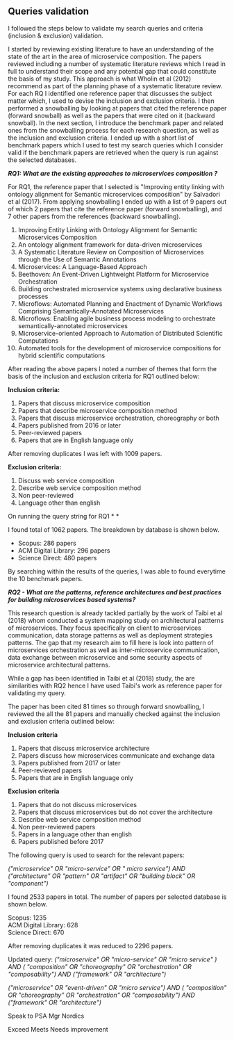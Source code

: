 ## Queries validation
I followed the steps below to validate my search queries and criteria (inclusion & exclusion) validation.

I started by reviewing existing literature to have an understanding of the state of the art in the area of microservice composition. The papers reviewed including a number of systematic literature reviews which I read in full to understand their scope and any potential gap that could constitute the basis of my study. This approach is what Wholin et al (2012) recommend as part of the planning phase of a systematic literature review. For each RQ I identified one reference paper that discusses the subject matter which, I used to devise the inclusion and exclusion criteria. I then performed a snowballing by looking at papers that cited the reference paper (forward snowball) as well as the papers that were cited on it (backward snowball). In the next section, I introduce the benchmark paper and related ones from the snowballing process for each research question, as well as the inclusion and exclusion criteria. I ended up with a short list of benchmark papers which I used to test my search queries which I consider valid if the benchmark papers are retrieved when the query is run against the selected databases.

***RQ1: What are the existing approaches to microservices composition ?***

For RQ1, the reference paper that I selected is "Improving entity linking with ontology alignment for Semantic microservices composition" by Salvadori et al (2017). From applying snowballing I ended up with a list of 9 papers out of which 2 papers that cite the reference paper (forward snowballing), and 7 other papers from the references (backward snowballing).

1. Improving Entity Linking with Ontology Alignment for Semantic Microservices Composition
2.  An ontology alignment framework for data-driven microservices
3. A Systematic Literature Review on Composition of Microservices through the Use of Semantic Annotations
4. Microservices: A Language-Based Approach
5. Beethoven: An Event-Driven Lightweight Platform for Microservice Orchestration
6. Building orchestrated microservice systems using declarative business processes
7. Microflows: Automated Planning and Enactment of Dynamic Workflows Comprising Semantically-Annotated Microservices
8. Microflows: Enabling agile business process modeling to orchestrate semantically-annotated microservices
9. Microservice-oriented Approach to Automation of Distributed Scientific Computations
10. Automated tools for the development of microservice compositions for hybrid scientific computations

After reading the above papers I noted a number of themes that form the basis of the inclusion and exclusion criteria for RQ1 outlined below:

**Inclusion criteria:**

1. Papers that discuss microservice composition
2. Papers that describe microservice composition method
3. Papers that discuss microservice orchestration, choreography or both
4. Papers published from 2016 or later
5. Peer-reviewed papers
6. Papers that are in English language only

After removing duplicates I was left with 1009 papers.

**Exclusion criteria:**

1. Discuss web service composition
2. Describe web service composition method
3. Non peer-reviewed
4. Language other than english

On running the query string for RQ1 *
*

I found total of 1062 papers. The breakdown by database is shown below.

- Scopus: 286 papers  
- ACM Digital Library: 296 papers  
- Science Direct: 480 papers  

By searching within the results of the queries, I was able to found everytime the 10 benchmark papers.

***RQ2 - What are the patterns, reference 
architectures and best practices for building microservices based systems?***

This research question is already tackled partially by the work of Taibi et al (2018) whom conducted a system mapping study on architectural pattterns of microservices. They focus specifically on client to microservices communication, data storage patterns as well as deployment strategies patterns. The gap that my research aim to fill here is look into pattern of microservices orchestration as well as inter-microservice communication, data exchange between microservice and some security aspects of microservice architectural patterns.

While a gap has been identified in Taibi et al (2018) study, the are similarities with RQ2 hence I have used Taibi's work as reference paper for validating my query.

The paper has been cited 81 times so through forward snowballing, I reviewed the all the 81 papers and manually checked against the inclusion and exclusion criteria outlined below:

**Inclusion criteria**

1. Papers that discuss microservice architecture
2. Papers discuss how microservices communicate and exchange data
3. Papers published from 2017 or later
4. Peer-reviewed papers
5. Papers that are in English language only

**Exclusion criteria**

1. Papers that do not discuss microservices
2. Papers that discuss microservices but do not cover the architecture 
3. Describe web service composition method
4. Non peer-reviewed papers
5. Papers in a language other than english
6. Papers published before 2017

The following query is used to search for the relevant papers:

*("microservice" OR "micro-service" OR " micro service") AND ("architecture" OR "pattern" OR "artifact" OR "building block" OR "component")*

I found 2533 papers in total. The number of papers per selected database is shown below.

Scopus: 1235   
ACM Digital Library: 628  
Science Direct: 670 

After removing duplicates it was reduced to 2296 papers.

Updated query:
*("microservice" OR "micro-service"  OR  "micro service" ) AND ( "composition"  OR  "choreography"  OR  "orchestration"  OR  "composability") AND ("framework" OR "architecture")*

*("microservice" OR "event-driven"  OR  "micro service") AND ( "composition"  OR  "choreography"  OR  "orchestration"  OR  "composability") AND ("framework" OR "architecture")*

Speak to PSA Mgr Nordics

Exceed
Meets
Needs improvement


